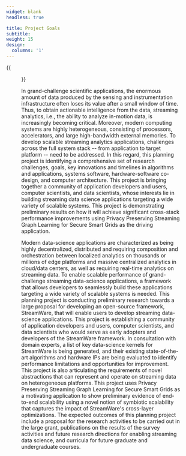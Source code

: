 ```yaml
---
widget: blank
headless: true

title: Project Goals
subtitle:
weight: 15
design:
  columns: '1'
---
```



{{<figure src="NSF.jpg">}}

In grand-challenge scientific applications, the enormous amount of
data produced by the sensing and instrumentation infrastructure often
loses its value after a small window of time. Thus, to obtain
actionable intelligence from the data, streaming analytics, i.e., the
ability to analyze in-motion data, is increasingly becoming
critical. Moreover, modern computing systems are highly heterogeneous,
consisting of processors, accelerators, and large high-bandwidth
external memories. To develop scalable streaming analytics
applications, challenges across the full system stack -- from
application to target platform -- need to be addressed. In this
regard, this planning project is identifying a comprehensive set of
research challenges, goals, key innovations and timelines in
algorithms and applications, systems software, hardware-software
co-design, and computer architecture. This project is bringing
together a community of application developers and users, computer
scientists, and data scientists, whose interests lie in building
streaming data science applications targeting a wide variety of
scalable systems. This project is demonstrating preliminary results on
how it will achieve significant cross-stack performance improvements
using Privacy Preserving Streaming Graph Learning for Secure Smart
Grids as the driving application.

Modern data-science applications are characterized as being highly
decentralized, distributed and requiring composition and orchestration
between localized analytics on thousands or millions of edge platforms
and massive centralized analytics in cloud/data centers, as well as
requiring real-time analytics on streaming data. To enable scalable
performance of grand-challenge streaming data-science applications, a
framework that allows developers to seamlessly build these
applications targeting a wide variety of scalable systems is
needed. This planning project is conducting preliminary research
towards a large proposal for developing an open-source framework,
StreamWare, that will enable users to develop streaming data-science
applications. This project is establishing a community of application
developers and users, computer scientists, and data scientists who
would serve as early adopters and developers of the StreamWare
framework. In consultation with domain experts, a list of key
data-science kernels for StreamWare is being generated, and their
existing state-of-the-art algorithms and hardware IPs are being
evaluated to identify performance limitations and opportunities for
improvement. This project is also articulating the requirements of
novel abstractions that can represent and operate on streaming data on
heterogeneous platforms. This project uses Privacy Preserving
Streaming Graph Learning for Secure Smart Grids as a motivating
application to show preliminary evidence of end-to-end scalability
using a novel notion of symbiotic scalability that captures the impact
of StreamWare's cross-layer optimizations. The expected outcomes of
this planning project include a proposal for the research activities
to be carried out in the large grant, publications on the results of
the survey activities and future research directions for enabling
streaming data science, and curricula for future graduate and
undergraduate courses.
